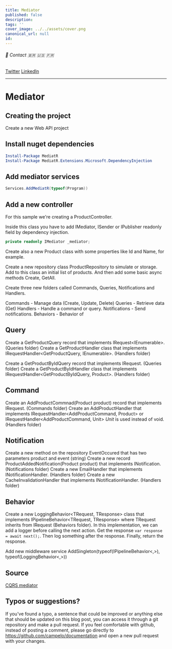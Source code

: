 ```yaml
---
title: Mediator
published: false
description: 
tags: ''
cover_image: ../../assets/cover.png
canonical_url: null
id: 
---
```


###### :postbox: Contact :brazil: :us: :fr:

[Twitter](https://twitter.com/campelo87)
[LinkedIn](https://www.linkedin.com/in/flavio-campelo/?locale=en_US)

---

# Mediator

## Creating the project
Create a new Web API project

## Install nuget dependencies
```powershell
Install-Package MediatR
Install-Package MediatR.Extensions.Microsoft.DependencyInjection
```

## Add mediator services
```csharp
Services.AddMediatR(typeof(Program))
```

## Add a new controller
For this sample we're creating a ProductController.

Inside this class you have to add IMediator, ISender or IPublisher readonly field by dependency injection.
```csharp
private readonly IMediator _mediator;
```

Create also a new Product class with some properties like Id and Name, for example.

Create a new repository class ProductRepository to simulate or storage. Add to this class an initial list of products. And then add some basic async methods Create, GetAll.

Create three new folders called Commands, Queries, Notifications and Handlers.

Commands - Manage data (Create, Update, Delete)
Queries - Retrieve data (Get)
Handlers - Handle a command or query.
Notifications - Send notifications.
Behaviors - Behavior of 

## Query

Create a GetProductQuery record that implements IRequest<IEnumerable<Product>>. (Queries folder)
Create a GetProductHandler class that implements IRequestHandler<GetProductQuery, IEnumerable<Product>>. (Handlers folder)

Create a GetProductByIdQuery record that implements IRequest<Product>. (Queries folder)
Create a GetProductByIdHandler class that implements IRequestHandler<GetProductByIdQuery, Product>. (Handlers folder)

## Command

Create an AddProductCommnad(Product product) record that implements IRequest<Product>. (Commands folder)
Create an AddProductHandler that implements IRequestHandler<AddProductCommand, Product> or IRequestHandler<AddProductCommand, Unit> *Unit* is used instead of void. (Handlers folder)

## Notification

Create a new method on the repository EventOccured that has two parameters product and event (string)
Create a new record ProductAddedNotification(Product product) that implements INotification. (Notifications folder)
Create a new EmailHandler that implements INotificationHandler<ProductAddedNotification>. (Handlers folder)
Create a new CacheInvalidationHandler that implements INotificationHandler<ProductAddedNotification>. (Handlers folder)

## Behavior

Create a new LoggingBehavior<TRequest, TResponse> class that implements IPipelineBehavior<TRequest, TResponse> where TRequest inherits from IRequest<TResponse> (Behaviors folder). In this implementation, we can add a logger before calling the next action. Get the response ```var response = await next();```. Then log something after the response. Finally, return the response.

Add new middleware service AddSingleton(typeof(IPipelineBehavior<,>), typeof(LoggingBehavior<,>))

## Source
[CQRS mediator](https://code-maze.com/cqrs-mediatr-in-aspnet-core/)

## Typos or suggestions?

If you've found a typo, a sentence that could be improved or anything else that should be updated on this blog post, you can access it through a git repository and make a pull request. If you feel comfortable with github, instead of posting a comment, please go directly to https://github.com/campelo/documentation and open a new pull request with your changes.